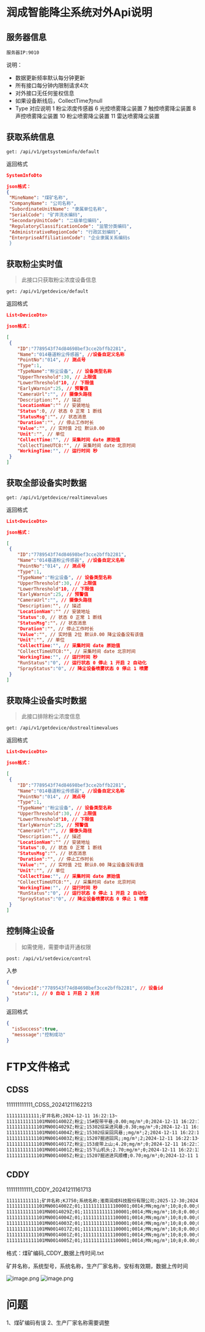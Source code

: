 # 润成智能降尘系统对外Api说明

## 服务器信息

```
服务器IP:9010 
```

 说明：

* 数据更新频率默认每分钟更新
* 所有接口每分钟内限制请求4次
* 对外接口无任何鉴权信息
* 如果设备断线后，CollectTime为null
* Type 对应说明 1 粉尘浓度传感器 6 光控喷雾降尘装置 7 触控喷雾降尘装置  8 声控喷雾降尘装置 10 粉尘喷雾降尘装置 11 雷达喷雾降尘装置

## 获取系统信息

```
get: /api/v1/getsysteminfo/default
```

返回格式

```json
SystemInfoDto

json格式：
{
 "MineName": "煤矿名称",
 "CompanyName": "公司名称",
 "SubordinateUnitName": "隶属单位名称",
 "SerialCode": "矿井流水编码",
 "SecondaryUnitCode": "二级单位编码",
 "RegulatoryClassificationCode": "监管分类编码",
 "AdministrativeRegionCode": "行政区划编码",
 "EnterpriseAffiliationCode": "企业隶属关系编码s
 }
```

## 获取粉尘实时值

> 此接口只获取粉尘浓度设备信息

```
get: /api/v1/getdevice/default
```

返回格式

```json
List<DeviceDto>

json格式：

[
 {
    "ID":"7789543f74d84698bef3cce2bffb2281", 
	"Name":"014巷道粉尘传感器", //设备自定义名称
    "PointNo":"014", // 测点号
    "Type":1, 
    "TypeName":"粉尘设备", // 设备类型名称
    "UpperThreshold":30, // 上限值
    "LowerThreshold"10, // 下限值
    "EarlyWarnin":25, // 预警值
    "CameraUrl":"", // 摄像头路径
    "Description:"", // 描述
    "LocationNam":"" // 安装地址    
	"Status":0, // 状态 0 正常 1 断线
	"StatusMsg":""，// 状态消息
	"Duration":"", // 停止工作时长 
	"Value":"", // 实时值 2位 默认0.00
	"Unit":"", // 单位
	"CollectTime:"", // 采集时间 date 原始值
	"CollectTimeUTC8:"", // 采集时间 date 北京时间
	"WorkingTime:"", // 运行时间 秒
 }
]
```

## 获取全部设备实时数据

```
get: /api/v1/getdevice/realtimevalues
```

返回格式

```json
List<DeviceDto>

json格式：

[
 {
    "ID":"7789543f74d84698bef3cce2bffb2281", 
	"Name":"014巷道粉尘传感器", //设备自定义名称
    "PointNo":"014", // 测点号
    "Type":1, 
    "TypeName":"粉尘设备", // 设备类型名称
    "UpperThreshold":30, // 上限值
    "LowerThreshold"10, // 下限值
    "EarlyWarnin":25, // 预警值
    "CameraUrl":"", // 摄像头路径
    "Description:"", // 描述
    "LocationNam":"" // 安装地址    
	"Status":0, // 状态 0 正常 1 断线
	"StatusMsg":""，// 状态消息
	"Duration":"", // 停止工作时长 
	"Value":"", // 实时值 2位 默认0.00 降尘设备没有该值
	"Unit":"", // 单位
	"CollectTime:"", // 采集时间 date 原始值
	"CollectTimeUTC8:"", // 采集时间 date 北京时间
	"WorkingTime:"", // 运行时间 秒
	"RunStatus":"0", // 运行状态 0 停止 1 开启 2 自动化
	"SprayStatus":"0", // 降尘设备喷雾状态 0 停止 1 喷雾
 }
]
```

## 获取降尘设备实时数据

> 此接口排除粉尘浓度信息
```
get: /api/v1/getdevice/dustrealtimevalues
```

返回格式

```json
List<DeviceDto>

json格式：

[
 {
    "ID":"7789543f74d84698bef3cce2bffb2281", 
	"Name":"014巷道粉尘传感器", //设备自定义名称
    "PointNo":"014", // 测点号
    "Type":1, 
    "TypeName":"粉尘设备", // 设备类型名称
    "UpperThreshold":30, // 上限值
    "LowerThreshold"10, // 下限值
    "EarlyWarnin":25, // 预警值
    "CameraUrl":"", // 摄像头路径
    "Description:"", // 描述
    "LocationNam":"" // 安装地址    
	"Status":0, // 状态 0 正常 1 断线
	"StatusMsg":""，// 状态消息
	"Duration":"", // 停止工作时长 
	"Value":"", // 实时值 2位 默认0.00 降尘设备没有该值
	"Unit":"", // 单位
	"CollectTime:"", // 采集时间 date 原始值
	"CollectTimeUTC8:"", // 采集时间 date 北京时间
	"WorkingTime:"", // 运行时间 秒
	"RunStatus":"0", // 运行状态 0 停止 1 开启 2 自动化
	"SprayStatus":"0", // 降尘设备喷雾状态 0 停止 1 喷雾
 }
]
```

## 控制降尘设备

> 如需使用，需要申请开通权限

```
post: /api/v1/setdevice/control
```

入参

```json
{ 
  "deviceId":"7789543f74d84698bef3cce2bffb2281", // 设备id
  "statu":1, // 0 自动 1 开启 2 关闭
}
```

返回格式

```json
{
  "isSuccess":true,
  "messsage":"控制成功"
}
```

# FTP文件格式

## CDSS

111111111111_CDSS_20241211162213

```txt
111111111111;矿井名称;2024-12-11 16:22:13~
11111111111101MN0014002Z;粉尘;15#胶带平巷;0.00;mg/m³;0;2024-12-11 16:22:13~
11111111111101MN0014029Z;粉尘;15302综采进风巷;0.30;mg/m³;0;2024-12-11 16:22:13~
11111111111101MN0014004Z;粉尘;15302综采回风巷;;mg/m³;2;2024-12-11 16:22:13~
11111111111101MN0014003Z;粉尘;15207掘进回风;;mg/m³;2;2024-12-11 16:22:13~
11111111111101MN0014017Z;粉尘;153皮带上山;4.20;mg/m³;0;2024-12-11 16:22:13~
11111111111101MN0014001Z;粉尘;15下山机头;2.70;mg/m³;0;2024-12-11 16:22:13~
11111111111101MN0014005Z;粉尘;15207掘进进风顺槽;0.70;mg/m³;0;2024-12-11 16:22:13~

```

## CDDY

111111111111_CDDY_20241211161713

```txt
111111111111;矿井名称;KJ750;系统名称;淮南润成科技股份有限公司;2025-12-30;2024-12-11 16:17:13~
11111111111101MN0014002Z;01;11111111111100001;0014;MN;mg/m³;10;8;0.00;0.00;0.00;0.00;0.00;0.00;0.00;0.00;;;15#胶带平巷;;;;;2024-12-11 16:17:13~
11111111111101MN0014029Z;01;11111111111100001;0014;MN;mg/m³;10;8;0.00;0.00;0.00;0.00;0.00;0.00;0.00;0.00;;;15302综采进风巷;;;;;2024-12-11 16:17:13~
11111111111101MN0014004Z;01;11111111111100001;0014;MN;mg/m³;10;8;0.00;0.00;0.00;0.00;0.00;0.00;0.00;0.00;;;15302综采回风巷;;;;;2024-12-11 16:17:13~
11111111111101MN0014003Z;01;11111111111100001;0014;MN;mg/m³;10;8;0.00;0.00;0.00;0.00;0.00;0.00;0.00;0.00;;;15207掘进回风;;;;;2024-12-11 16:17:13~
11111111111101MN0014017Z;01;11111111111100001;0014;MN;mg/m³;10;8;0.00;0.00;0.00;0.00;0.00;0.00;0.00;0.00;;;153皮带上山;;;;;2024-12-11 16:17:13~
11111111111101MN0014001Z;01;11111111111100001;0014;MN;mg/m³;10;8;0.00;0.00;0.00;0.00;0.00;0.00;0.00;0.00;;;15下山机头;;;;;2024-12-11 16:17:13~
11111111111101MN0014005Z;01;11111111111100001;0014;MN;mg/m³;10;8;0.00;0.00;0.00;0.00;0.00;0.00;0.00;0.00;;;15207掘进进风顺槽;;;;;2024-12-11 16:17:13~
```

格式：煤矿编码_CDDY_数据上传时间.txt

矿井名称，系统型号，系统名称，生产厂家名称，安标有效期，数据上传时间

![image.png](https://yancey-note-img.oss-cn-beijing.aliyuncs.com/20241211165414.png)
![image.png](https://yancey-note-img.oss-cn-beijing.aliyuncs.com/20241211165441.png)

# 问题

1、煤矿编码有误
2、生产厂家名称需要调整